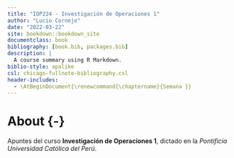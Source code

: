 ```yaml
--- 
title: "IOP224 - Investigación de Operaciones 1"
author: "Lucio Cornejo"
date: "2022-03-22"
site: bookdown::bookdown_site
documentclass: book
bibliography: [book.bib, packages.bib]
description: |
  A course summary using R Markdown.
biblio-style: apalike
csl: chicago-fullnote-bibliography.csl
header-includes:
  - \AtBeginDocument{\renewcommand{\chaptername}{Semana }}
---
```


# About {-}



Apuntes del curso **Investigación de Operaciones 1**,
dictado en la _Pontificia Universidad Católica del Perú_.
